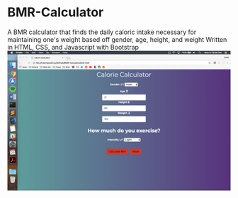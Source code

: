 # BMR-Calculator
A BMR calculator that finds the daily caloric intake necessary for maintaining one's weight based off gender, age, height, and weight 
Written in HTML, CSS, and Javascript with Bootstrap
![Screenshot](bmr.png)
